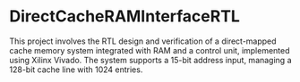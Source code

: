 # DirectCacheRAMInterfaceRTL
This project involves the RTL design and verification of a direct-mapped cache memory system integrated with RAM and a control unit, implemented using Xilinx Vivado. The system supports a 15-bit address input, managing a 128-bit cache line with 1024 entries.
